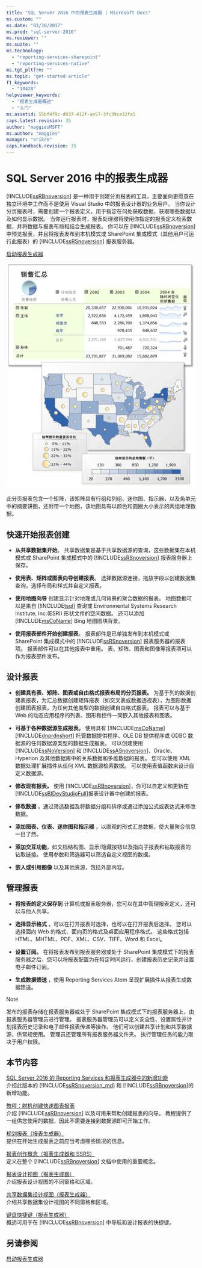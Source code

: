 ```yaml
---
title: "SQL Server 2016 中的报表生成器 | Microsoft Docs"
ms.custom: ""
ms.date: "03/30/2017"
ms.prod: "sql-server-2016"
ms.reviewer: ""
ms.suite: ""
ms.technology: 
  - "reporting-services-sharepoint"
  - "reporting-services-native"
ms.tgt_pltfrm: ""
ms.topic: "get-started-article"
f1_keywords: 
  - "10428"
helpviewer_keywords: 
  - "报表生成器概述"
  - "入门"
ms.assetid: 55bf4f9c-d037-412f-ae57-3fc39ce32fa5
caps.latest.revision: 35
author: "maggiesMSFT"
ms.author: "maggies"
manager: "erikre"
caps.handback.revision: 35
---
```

# SQL Server 2016 中的报表生成器
  [!INCLUDE[ssRBnoversion](../../includes/ssrbnoversion-md.md)] 是一种用于创建分页报表的工具，主要面向更愿意在独立环境中工作而不是使用 Visual Studio 中的报表设计器的业务用户。  当你设计分页报表时，需要创建一个报表定义，用于指定在何处获取数据、获取哪些数据以及如何显示数据。 当你运行报表时，报表处理器将使用你指定的报表定义检索数据，并将数据与报表布局相结合生成报表。 你可以在 [!INCLUDE[ssRBnoversion](../../includes/ssrbnoversion-md.md)] 中预览报表，并且将报表发布到本机模式或 SharePoint 集成模式（其他用户可运行此报表）的 [!INCLUDE[ssRSnoversion](../../includes/ssrsnoversion-md.md)] 报表服务器。  
  
 [启动报表生成器](../../reporting-services/report-builder/start-report-builder.md)  
  
 ![rs_GettingStartedReport](../../reporting-services/report-builder/media/rs-gettingstartedreport.gif "rs_GettingStartedReport")  
  
 此分页报表包含一个矩阵，该矩阵具有行组和列组、迷你图、指示器，以及角单元中的摘要饼图，还附带一个地图，该地图具有以颜色和圆圈大小表示的两组地理数据。  
  
##  <a name="JumpStartReptCreation"></a> 快速开始报表创建  
  
-   **从共享数据集开始**。 共享数据集是基于共享数据源的查询，这些数据集在本机模式或 SharePoint 集成模式中的 [!INCLUDE[ssRSnoversion](../../includes/ssrsnoversion-md.md)] 报表服务器上保存。  
  
-   **使用表、矩阵或图表向导创建报表**。 选择数据源连接，拖放字段以创建数据集查询，选择布局和样式并自定义报表。  
  
-   **使用地图向导** 创建显示针对地理或几何背景的聚合数据的报表。 地图数据可以是来自 [!INCLUDE[tsql](../../includes/tsql-md.md)] 查询或 Environmental Systems Research Institute, Inc.(ESRI) 形状文件的空间数据。 还可以添加 [!INCLUDE[msCoName](../../includes/msconame-md.md)] Bing 地图图块背景。  
  
-   **使用报表部件开始创建报表**。 报表部件是已单独发布到本机模式或 SharePoint 集成模式中的 [!INCLUDE[ssRSnoversion](../../includes/ssrsnoversion-md.md)] 报表服务器的报表项。 报表部件可以在其他报表中重用。 表、矩阵、图表和图像等报表项可以作为报表部件发布。  
  
##  <a name="DesignRept"></a> 设计报表  
  
-   **创建具有表、矩阵、图表或自由格式报表布局的分页报表。** 为基于列的数据创建表报表，为汇总数据创建矩阵报表（如交叉表或数据透视表），为图形数据创建图表报表，为任何其他类型的数据创建自由格式报表。 报表可以与基于 Web 的动态应用程序的列表、图形和控件一同嵌入其他报表和图表。  
  
-   **可基于各种数据源生成报表。** 使用具有 [!INCLUDE[msCoName](../../includes/msconame-md.md)] [!INCLUDE[dnprdnshort](../../includes/dnprdnshort-md.md)] 托管数据提供程序、OLE DB 提供程序或 ODBC 数据源的任何数据源类型的数据生成报表。 可以创建使用 [!INCLUDE[ssNoVersion](../../includes/ssnoversion-md.md)] 和 [!INCLUDE[ssASnoversion](../../includes/ssasnoversion-md.md)]、Oracle、Hyperion 及其他数据库中的关系数据和多维数据的报表。 您可以使用 XML 数据处理扩展插件从任何 XML 数据源检索数据。 可以使用表值函数来设计自定义数据源。  
  
-   **修改现有报表。** 使用 [!INCLUDE[ssRBnoversion](../../includes/ssrbnoversion-md.md)]，你可以自定义和更新在 [!INCLUDE[ssBIDevStudioFull](../../includes/ssbidevstudiofull-md.md)]报表设计器中创建的报表。  
  
-   **修改数据** ，通过筛选数据及将数据分组和排序或通过添加公式或表达式来修改数据。  
  
-   **添加图表、仪表、迷你图和指示器** ，以直观的形式汇总数据，使大量聚合信息一目了然。  
  
-   **添加交互功能**，如文档结构图、显示/隐藏按钮以及指向子报表和钻取报表的钻取链接。 使用参数和筛选器可以筛选自定义视图的数据。  
  
-   **嵌入或引用图像** 以及其他资源，包括外部内容。  
  
##  <a name="ManageRpt"></a> 管理报表  
  
-   **将报表的定义保存到** 计算机或报表服务器，您可以在其中管理报表定义，还可以与他人共享。  
  
-   **选择显示格式** ，可以在打开报表时选择，也可以在打开报表后选择。 您可以选择面向 Web 的格式、面向页的格式及桌面应用程序格式。 这些格式包括 HTML、MHTML、PDF、XML、CSV、TIFF、Word 和 Excel。  
  
-   **设置订阅。** 在将报表发布到报表服务器或处于 SharePoint 集成模式下的报表服务器之后，您可以将报表配置为在特定时间运行、创建报表历史记录并设置电子邮件订阅。  
  
-   **生成数据馈送** ，使用 Reporting Services Atom 呈现扩展插件从报表生成数据馈送。  
  
> [!NOTE]  
>  发布的报表存储在报表服务器或处于 SharePoint 集成模式下的报表服务器上，由报表服务器管理员进行管理。 报表服务器管理员可以定义安全性、设置属性并计划报表历史记录和电子邮件报表传递等操作。 他们可以创建共享计划和共享数据源，供常规使用。 管理员还管理所有报表服务器文件夹。 执行管理任务的能力取决于用户权限。  
  
##  <a name="InThisSection"></a> 本节内容  
 [SQL Server 2016 的 Reporting Services 和报表生成器中的新增功能](What's%20New%20in%20Reporting%20Services%20\(SSRS\).md)  
  介绍此版本的 [!INCLUDE[ssRSnoversion_md](../../includes/ssrsnoversion-md.md)] 和 [!INCLUDE[ssRBnoversion](../../includes/ssrbnoversion-md.md)]的新增功能。  
  
 [教程：脱机创建快速图表报表](../../reporting-services/report-builder/tutorial-create-a-quick-chart-report-offline-report-builder.md)  
 介绍 [!INCLUDE[ssRBnoversion](../../includes/ssrbnoversion-md.md)] 以及可用来帮助创建报表的向导。 教程提供了一组供您使用的数据，因此不需要连接到数据源即可开始工作。  
  
 [规划报表（报表生成器）](../../reporting-services/report-design/planning-a-report-report-builder.md)  
 提供在开始生成报表之前应当考虑哪些情况的信息。  
  
 [报表创作概念（报表生成器和 SSRS）](../../reporting-services/report-design/report-authoring-concepts-report-builder-and-ssrs.md)  
 定义在整个 [!INCLUDE[ssRBnoversion](../../includes/ssrbnoversion-md.md)] 文档中使用的重要概念。  
  
 [报表设计视图（报表生成器）](../../reporting-services/report-builder/report-design-view-report-builder.md)  
 介绍报表设计视图的不同窗格和区域。  
  
 [共享数据集设计视图（报表生成器）](../../reporting-services/report-builder/shared-dataset-design-view-report-builder.md)  
 介绍共享数据集设计视图的不同窗格和区域。  
  
 [键盘快捷键（报表生成器）](../../reporting-services/report-builder/keyboard-shortcuts-report-builder.md)  
 概述可用于在 [!INCLUDE[ssRBnoversion](../../includes/ssrbnoversion-md.md)] 中导航和设计报表的快捷键。  
  
## 另请参阅  
 [启动报表生成器](../../reporting-services/report-builder/start-report-builder.md)  
  
  